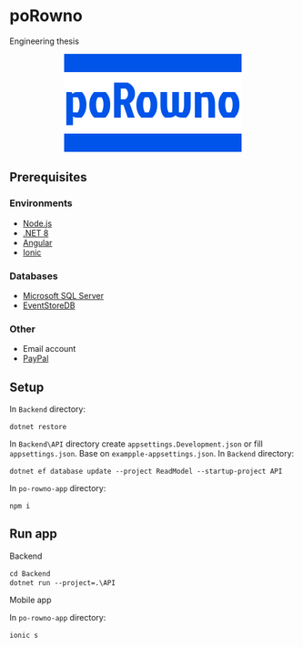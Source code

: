 # poRowno

Engineering thesis

<p style="text-align: center">
    <img src="./po-rowno-app/src/assets/icon/logo.svg"/>
<p>

## Prerequisites

### Environments

- [Node.js](https://nodejs.org)
- [.NET 8](https://dotnet.microsoft.com)
- [Angular](https://angular.dev)
- [Ionic](https://ionic.io)

### Databases

- [Microsoft SQL Server](https://www.microsoft.com/pl-pl/sql-server/sql-server-downloads)
- [EventStoreDB](https://www.eventstore.com)

### Other

- Email account
- [PayPal](https://developer.paypal.com/home/)

## Setup

In `Backend` directory:

```console
dotnet restore
```

In `Backend\API` directory create `appsettings.Development.json` or fill `appsettings.json`. Base on `exampple-appsettings.json`.
In `Backend` directory:

```console
dotnet ef database update --project ReadModel --startup-project API
```

In `po-rowno-app` directory:

```console
npm i
```

## Run app

Backend

```console
cd Backend
dotnet run --project=.\API
```

Mobile app

In `po-rowno-app` directory:

```console
ionic s
```
